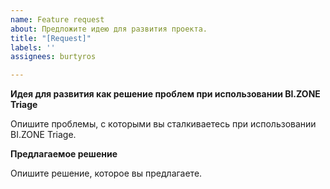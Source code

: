 ```yaml
---
name: Feature request
about: Предложите идею для развития проекта.
title: "[Request]"
labels: ''
assignees: burtyros

---
```


**Идея для развития как решение проблем при использовании BI.ZONE Triage**

Опишите проблемы, с которыми вы сталкиваетесь при использовании BI.ZONE Triage.

**Предлагаемое решение**

Опишите решение, которое вы предлагаете.
